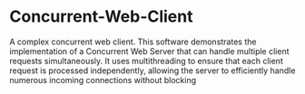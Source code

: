 # Concurrent-Web-Client
A complex concurrent web client.  This software demonstrates the implementation of a Concurrent Web Server that can handle multiple client requests simultaneously. It uses multithreading to ensure that each client request is processed independently, allowing the server to efficiently handle numerous incoming connections without blocking

